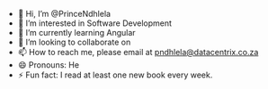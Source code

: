 - 👋 Hi, I’m @PrinceNdhlela
- 👀 I’m interested in Software Development
- 🌱 I’m currently learning Angular
- 💞️ I’m looking to collaborate on 
- 📫 How to reach me, please email at pndhlela@datacentrix.co.za
- 😄 Pronouns: He
- ⚡ Fun fact: I read at least one new book every week.

<!---
PrinceNdhlela/PrinceNdhlela is a ✨ special ✨ repository because its `README.md` (this file) appears on your GitHub profile.
You can click the Preview link to take a look at your changes.
--->
